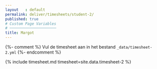 ```yaml
---
layout   : default
permalink: deliver/timesheets/student-2/
published: true
# Custom Page Variables
# ─────────────────────
title: Margot
---
```


{%- comment %}
Vul de timesheet aan in het bestand `_data/timesheet-2.yml`
{%- endcomment %}

{% include timesheet.md timesheet=site.data.timesheet-2 %}